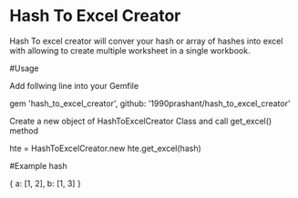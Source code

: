 # Hash To Excel Creator

Hash To excel creator will conver your hash or array of hashes into excel with allowing to create multiple worksheet in a single workbook.

#Usage

Add follwing line into your Gemfile

gem 'hash_to_excel_creator', github: '1990prashant/hash_to_excel_creator'

Create a new object of HashToExcelCreator Class and call get_excel() method

hte = HashToExcelCreator.new
hte.get_excel(hash)

#Example hash

{
  a: [1, 2], 
  b: [1, 3]
}
